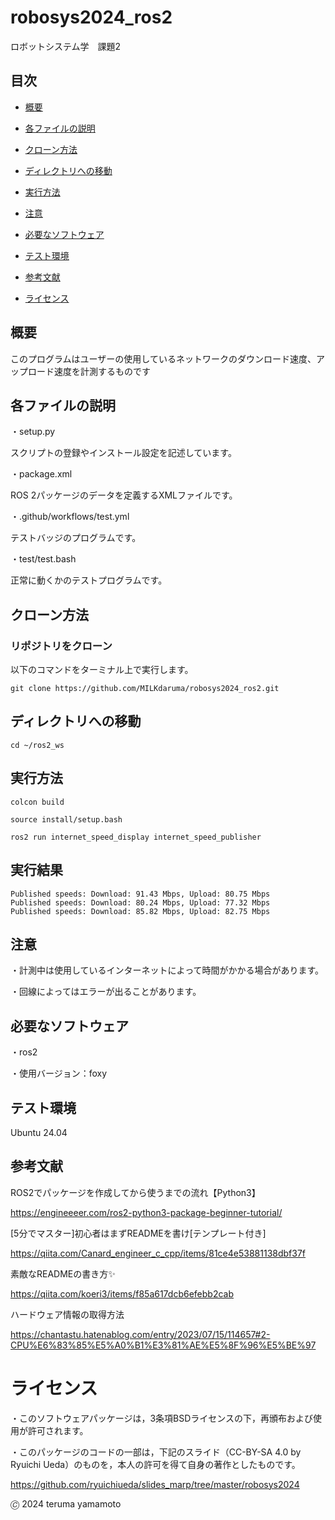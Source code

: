 # robosys2024_ros2
ロボットシステム学　課題2
## 目次
- [概要](#概要)

- [各ファイルの説明](#各ファイルの説明)

- [クローン方法](#クローン方法)

- [ディレクトリへの移動](#ディレクトリへの移動)

- [実行方法](#実行方法)

- [注意](#注意)

- [必要なソフトウェア](#必要なソフトウェア)

- [テスト環境](#テスト環境)

- [参考文献](#参考文献)

- [ライセンス](#ライセンス)

## 概要

このプログラムはユーザーの使用しているネットワークのダウンロード速度、アップロード速度を計測するものです

## 各ファイルの説明

・setup.py

スクリプトの登録やインストール設定を記述しています。

・package.xml

ROS 2パッケージのデータを定義するXMLファイルです。

・.github/workflows/test.yml

テストバッジのプログラムです。

・test/test.bash

正常に動くかのテストプログラムです。

## クローン方法

### リポジトリをクローン

以下のコマンドをターミナル上で実行します。

```
git clone https://github.com/MILKdaruma/robosys2024_ros2.git
```

## ディレクトリへの移動

```
cd ~/ros2_ws
```

## 実行方法

```
colcon build
```

```
source install/setup.bash
```

```
ros2 run internet_speed_display internet_speed_publisher
```

## 実行結果

```
Published speeds: Download: 91.43 Mbps, Upload: 80.75 Mbps
Published speeds: Download: 80.24 Mbps, Upload: 77.32 Mbps
Published speeds: Download: 85.82 Mbps, Upload: 82.75 Mbps
```

## 注意

・計測中は使用しているインターネットによって時間がかかる場合があります。

・回線によってはエラーが出ることがあります。

## 必要なソフトウェア

・ros2

・使用バージョン：foxy

## テスト環境

Ubuntu 24.04

## 参考文献

ROS2でパッケージを作成してから使うまでの流れ【Python3】

https://engineeeer.com/ros2-python3-package-beginner-tutorial/

[5分でマスター]初心者はまずREADMEを書け[テンプレート付き]

https://qiita.com/Canard_engineer_c_cpp/items/81ce4e53881138dbf37f

素敵なREADMEの書き方✨

https://qiita.com/koeri3/items/f85a617dcb6efebb2cab

ハードウェア情報の取得方法

https://chantastu.hatenablog.com/entry/2023/07/15/114657#2-CPU%E6%83%85%E5%A0%B1%E3%81%AE%E5%8F%96%E5%BE%97

# ライセンス

・このソフトウェアパッケージは，3条項BSDライセンスの下，再頒布および使用が許可されます。

・このパッケージのコードの一部は，下記のスライド（CC-BY-SA 4.0 by Ryuichi Ueda）のものを，本人の許可を得て自身の著作としたものです。

https://github.com/ryuichiueda/slides_marp/tree/master/robosys2024

🄫 2024 teruma yamamoto

